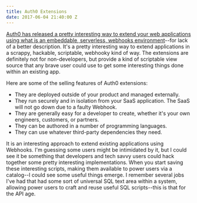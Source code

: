 ```yaml
---
title: Auth0 Extensions
date: 2017-06-04 21:40:00 Z
---
```


[Auth0 has released a pretty interesting way to extend your web applications using what is an embeddable, serverless, webhooks environment](https://auth0.com/blog/introducing-auth0-extend-the-new-way-to-extend-your-saas/)--for lack of a better description.  It's a pretty interesting way to extend applications in a scrappy, hackable, scriptable, webhooky kind of way. The extensions are definitely not for non-developers, but provide a kind of scriptable view source that any brave user could use to get some interesting things done within an existing app.

Here are some of the selling features of Auth0 extensions:

* They are deployed outside of your product and managed externally.
* They run securely and in isolation from your SaaS application. The SaaS will not go down due to a faulty Webhook.
* They are generally easy for a developer to create, whether it's your own engineers, customers, or partners.
* They can be authored in a number of programming languages.
* They can use whatever third-party dependencies they need.

It is an interesting approach to extend existing applications using Webhooks. I'm guessing some users might be intimidated by it, but I could see it be something that developers and tech savvy users could hack together some pretty interesting implementations. When you start saving these interesting scripts, making them available to power users via a catalog--I could see some useful things emerge. I remember several jobs I've had that had some sort of universal SQL text area within a system, allowing power users to craft and reuse useful SQL scripts--this is that for the API age. 
